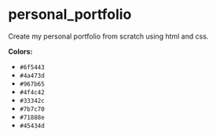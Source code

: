 # personal_portfolio
Create my personal portfolio from scratch using html and css. 

**Colors:**
- `#6f5443`
- `#4a473d`
- `#967b65`
- `#4f4c42`
- `#33342c`
- `#7b7c70`
- `#71888e`
- `#45434d`